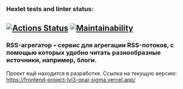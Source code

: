 ### Hexlet tests and linter status:
[![Actions Status](https://github.com/Mansur903/frontend-project-lvl3/workflows/hexlet-check/badge.svg)](https://github.com/Mansur903/frontend-project-lvl3/actions)
[![Maintainability](https://api.codeclimate.com/v1/badges/a99a88d28ad37a79dbf6/maintainability)](https://codeclimate.com/github/codeclimate/codeclimate/maintainability)
-------------------------  
### RSS-агрегатор – сервис для агрегации RSS-потоков, с помощью которых удобно читать разнообразные источники, например, блоги.

Проект ещё находится в разработке. Ссылка на текущую версию: https://frontend-project-lvl3-opal-sigma.vercel.app/
